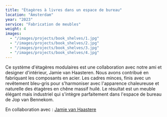 ```yaml
---
title: "Étagères à livres dans un espace de bureau"
location: "Amsterdam"
year: "2023"
service: "Fabrication de meubles"
weight: 4
images:
  - "/images/projects/book_shelves/1.jpg"
  - "/images/projects/book_shelves/2.jpg"
  - "/images/projects/book_shelves/3.jpg"
  - "/images/projects/book_shelves/4.jpg"
---
```


Ce système d'étagères modulaires est une collaboration avec notre ami et designer d'intérieur, Jamie van Haasteren. Nous avons contribué en fabriquant les composants en acier. Les cadres minces, finis avec un revêtement bleu-gris pour s'harmoniser avec l'apparence chaleureuse et naturelle des étagères en chêne massif huilé. Le résultat est un meuble élégant mais industriel qui s'intègre parfaitement dans l'espace de bureau de Jop van Bennekom.

En collaboration avec : [Jamie van Haastere](https://instagram.com/jwauw)